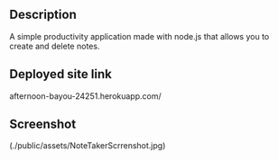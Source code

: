 ## Description
A simple productivity application made with node.js that allows you to create and delete notes.

## Deployed site link
afternoon-bayou-24251.herokuapp.com/

## Screenshot
(./public/assets/NoteTakerScrrenshot.jpg)
